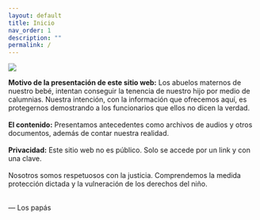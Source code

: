 ```yaml
---
layout: default
title: Inicio
nav_order: 1
description: ""
permalink: /
---
```


<img src="/elianbebe/assets/images/inicio.png" />

<strong>Motivo de la presentación de este sitio web:</strong>
Los abuelos maternos de nuestro bebé, intentan conseguir la tenencia de nuestro hijo por medio de calumnias. Nuestra intención, con la información que ofrecemos aquí, es protegernos demostrando a los funcionarios que ellos no dicen la verdad.
<br><br>
<b>El contenido:</b>
Presentamos antecedentes como archivos de audios y otros documentos, además de contar nuestra realidad.
<br><br>
<b>Privacidad:</b> Este sitio web no es público. Solo se accede por un link y con una clave.
<br><br>
Nosotros somos respetuosos con la justicia. Comprendemos la medida protección dictada y la vulneración de los derechos del niño.
<br><br>




 — Los papás


